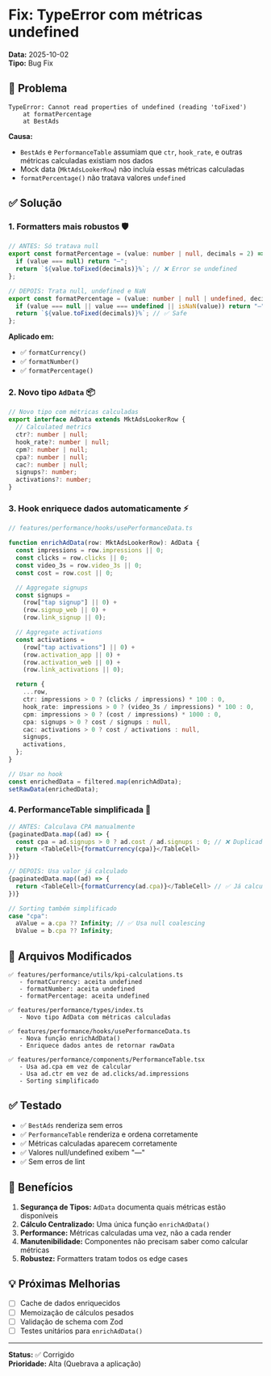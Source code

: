 # Fix: TypeError com métricas undefined

**Data:** 2025-10-02  
**Tipo:** Bug Fix

## 🐛 Problema

```
TypeError: Cannot read properties of undefined (reading 'toFixed')
    at formatPercentage
    at BestAds
```

**Causa:**
- `BestAds` e `PerformanceTable` assumiam que `ctr`, `hook_rate`, e outras métricas calculadas existiam nos dados
- Mock data (`MktAdsLookerRow`) não incluía essas métricas calculadas
- `formatPercentage()` não tratava valores `undefined`

## ✅ Solução

### 1. **Formatters mais robustos** 🛡️

```typescript
// ANTES: Só tratava null
export const formatPercentage = (value: number | null, decimals = 2) => {
  if (value === null) return "—";
  return `${value.toFixed(decimals)}%`; // ❌ Error se undefined
};

// DEPOIS: Trata null, undefined e NaN
export const formatPercentage = (value: number | null | undefined, decimals = 2) => {
  if (value === null || value === undefined || isNaN(value)) return "—";
  return `${value.toFixed(decimals)}%`; // ✅ Safe
};
```

**Aplicado em:**
- ✅ `formatCurrency()`
- ✅ `formatNumber()`
- ✅ `formatPercentage()`

### 2. **Novo tipo `AdData`** 📦

```typescript
// Novo tipo com métricas calculadas
export interface AdData extends MktAdsLookerRow {
  // Calculated metrics
  ctr?: number | null;
  hook_rate?: number | null;
  cpm?: number | null;
  cpa?: number | null;
  cac?: number | null;
  signups?: number;
  activations?: number;
}
```

### 3. **Hook enriquece dados automaticamente** ⚡

```typescript
// features/performance/hooks/usePerformanceData.ts

function enrichAdData(row: MktAdsLookerRow): AdData {
  const impressions = row.impressions || 0;
  const clicks = row.clicks || 0;
  const video_3s = row.video_3s || 0;
  const cost = row.cost || 0;

  // Aggregate signups
  const signups = 
    (row["tap signup"] || 0) +
    (row.signup_web || 0) +
    (row.link_signup || 0);

  // Aggregate activations
  const activations =
    (row["tap activations"] || 0) +
    (row.activation_app || 0) +
    (row.activation_web || 0) +
    (row.link_activations || 0);

  return {
    ...row,
    ctr: impressions > 0 ? (clicks / impressions) * 100 : 0,
    hook_rate: impressions > 0 ? (video_3s / impressions) * 100 : 0,
    cpm: impressions > 0 ? (cost / impressions) * 1000 : 0,
    cpa: signups > 0 ? cost / signups : null,
    cac: activations > 0 ? cost / activations : null,
    signups,
    activations,
  };
}

// Usar no hook
const enrichedData = filtered.map(enrichAdData);
setRawData(enrichedData);
```

### 4. **PerformanceTable simplificada** 🧹

```typescript
// ANTES: Calculava CPA manualmente
{paginatedData.map((ad) => {
  const cpa = ad.signups > 0 ? ad.cost / ad.signups : 0; // ❌ Duplicado
  return <TableCell>{formatCurrency(cpa)}</TableCell>
})}

// DEPOIS: Usa valor já calculado
{paginatedData.map((ad) => {
  return <TableCell>{formatCurrency(ad.cpa)}</TableCell> // ✅ Já calculado
})}

// Sorting também simplificado
case "cpa":
  aValue = a.cpa ?? Infinity; // ✅ Usa null coalescing
  bValue = b.cpa ?? Infinity;
```

## 📁 Arquivos Modificados

```
✅ features/performance/utils/kpi-calculations.ts
   - formatCurrency: aceita undefined
   - formatNumber: aceita undefined
   - formatPercentage: aceita undefined

✅ features/performance/types/index.ts
   - Novo tipo AdData com métricas calculadas

✅ features/performance/hooks/usePerformanceData.ts
   - Nova função enrichAdData()
   - Enriquece dados antes de retornar rawData

✅ features/performance/components/PerformanceTable.tsx
   - Usa ad.cpa em vez de calcular
   - Usa ad.ctr em vez de ad.clicks/ad.impressions
   - Sorting simplificado
```

## ✅ Testado

- ✅ `BestAds` renderiza sem erros
- ✅ `PerformanceTable` renderiza e ordena corretamente
- ✅ Métricas calculadas aparecem corretamente
- ✅ Valores null/undefined exibem "—"
- ✅ Sem erros de lint

## 🎯 Benefícios

1. **Segurança de Tipos:** `AdData` documenta quais métricas estão disponíveis
2. **Cálculo Centralizado:** Uma única função `enrichAdData()`
3. **Performance:** Métricas calculadas uma vez, não a cada render
4. **Manutenibilidade:** Componentes não precisam saber como calcular métricas
5. **Robustez:** Formatters tratam todos os edge cases

## 💡 Próximas Melhorias

- [ ] Cache de dados enriquecidos
- [ ] Memoização de cálculos pesados
- [ ] Validação de schema com Zod
- [ ] Testes unitários para `enrichAdData()`

---

**Status:** ✅ Corrigido  
**Prioridade:** Alta (Quebrava a aplicação)

